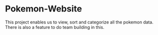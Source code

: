 # Pokemon-Website
This project enables us to view, sort and categorize all the pokemon data. There is also a feature to do team building in this.
